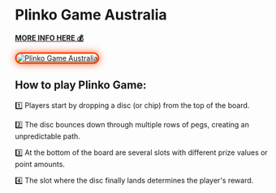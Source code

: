 # **Plinko Game Australia**

[**MORE INFO HERE 💰**](https://plinko-australia.com)

<a href="https://plinko-australia.com" title="Plinko Game Australia">

<img src="https://i.ibb.co/HDJY1YNN/banner.png" alt="Plinko Game Australia" style="max-width: 100%; border: 3px solid #ff4500; border-radius: 15px; box-shadow: 0px 0px 15px rgba(255, 69, 0, 0.8);">

</a>

## **How to play Plinko Game:**

1️⃣ Players start by dropping a disc (or chip) from the top of the board.

2️⃣ The disc bounces down through multiple rows of pegs, creating an unpredictable path.

3️⃣ At the bottom of the board are several slots with different prize values or point amounts.

4️⃣ The slot where the disc finally lands determines the player's reward.

